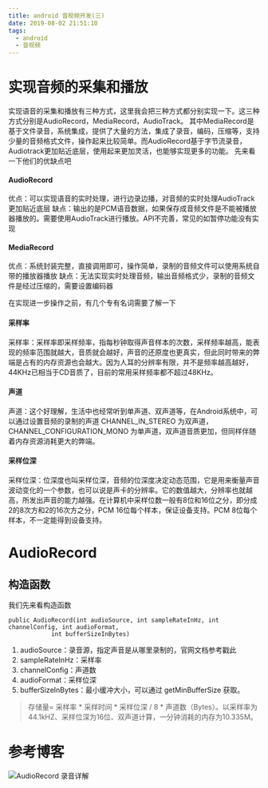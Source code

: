 ```yaml
---
title: android 音视频开发(三)
date: 2019-08-02 21:51:10
tags:
  - android
  - 音视频
---
```


# 实现音频的采集和播放

<!--more-->

实现语音的采集和播放有三种方式，这里我会把三种方式都分别实现一下。这三种方式分别是AudioRecord，MediaRecord，AudioTrack。
其中MediaRecord是基于文件录音，系统集成，提供了大量的方法，集成了录音，编码，压缩等，支持少量的音频格式文件，操作起来比较简单。而AudioRecord基于字节流录音，Audiotrack更加贴近底层，使用起来更加灵活，也能够实现更多的功能。
先来看一下他们的优缺点吧

#### AudioRecord
优点：可以实现语音的实时处理，进行边录边播，对音频的实时处理AudioTrack更加贴近底层
缺点：输出的是PCM语音数据，如果保存成音频文件是不能被播放器播放的。需要使用AudioTrack进行播放。API不完善，常见的如暂停功能没有实现

#### MediaRecord
优点：系统封装完整，直接调用即可，操作简单，录制的音频文件可以使用系统自带的播放器播放
缺点：无法实现实时处理音频，输出音频格式少，录制的音频文件是经过压缩的，需要设置编码器

在实现进一步操作之前，有几个专有名词需要了解一下

#### 采样率
采样率：采样率即采样频率，指每秒钟取得声音样本的次数，采样频率越高，能表现的频率范围就越大，音质就会越好，声音的还原度也更真实，但此同时带来的弊端是占有的内存资源也会越大。因为人耳的分辨率有限，并不是频率越高越好，44KHz已相当于CD音质了，目前的常用采样频率都不超过48KHz。

#### 声道
声道：这个好理解，生活中也经常听到单声道、双声道等，在Android系统中，可以通过设置音频的录制的声道 CHANNEL_IN_STEREO 为双声道，CHANNEL_CONFIGURATION_MONO 为单声道，双声道音质更加，但同样伴随着内存资源消耗更大的弊端。

#### 采样位深
采样位深：位深度也叫采样位深，音频的位深度决定动态范围，它是用来衡量声音波动变化的一个参数，也可以说是声卡的分辨率。它的数值越大，分辨率也就越高，所发出声音的能力越强。在计算机中采样位数一般有8位和16位之分，即分成2的8次方和2的16次方之分，PCM 16位每个样本，保证设备支持。PCM 8位每个样本，不一定能得到设备支持。

# AudioRecord

## 构造函数
我们先来看构造函数
```
public AudioRecord(int audioSource, int sampleRateInHz, int channelConfig, int audioFormat,
            int bufferSizeInBytes)
```
1. audioSource：录音源，指定声音是从哪里录制的，官网文档参考戳此
2. sampleRateInHz：采样率
3. channelConfig：声道数
4. audioFormat：采样位深
5. bufferSizeInBytes：最小缓冲大小，可以通过 getMinBufferSize 获取。

> 存储量= 采样率 * 采样时间 * 采样位深 / 8 * 声道数（Bytes）。以采样率为44.1kHZ、采样位深为16位、双声道计算，一分钟消耗的内存为10.335M。




# 参考博客
![AudioRecord 录音详解](https://blog.csdn.net/pangpang123654/article/details/82657795)

